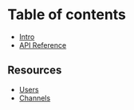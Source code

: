 # Table of contents

* [Intro](README.md)
* [API Reference](api-reference.md)

## Resources

* [Users](resources/users.md)
* [Channels](resources/channels.md)

